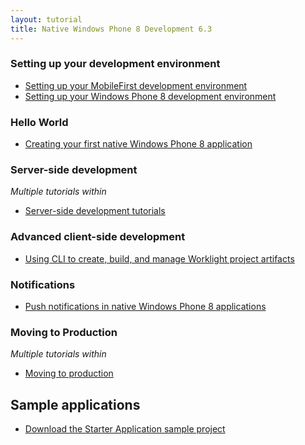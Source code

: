 ```yaml
---
layout: tutorial
title: Native Windows Phone 8 Development 6.3
---
```

### Setting up your development environment

* <a href="{{site.baseurl}}/tutorials/en/foundation/8.0/setting-up-your-development-environment/setting-mobilefirst-development-environment/">Setting up your MobileFirst development environment</a>
* <a href="{{site.baseurl}}/tutorials/en/foundation/8.0/setting-up-your-development-environment/setting-windows-phone-8-development-environment">Setting up your Windows Phone 8 development environment</a>

### Hello World

* <a href="{{site.baseurl}}/tutorials/en/foundation/8.0/hello-world/creating-first-native-windows-phone-8-mobilefirst-application/">Creating your first native Windows Phone 8 application</a>

### Server-side development
<p><i>Multiple tutorials within</i></p>

* <a href="{{site.baseurl}}/tutorials/en/foundation/8.0/server-side-development/">Server-side development tutorials</a>

### Advanced client-side development

* <a href="{{site.baseurl}}/tutorials/en/foundation/8.0/advanced-client-side-development/using-cli-create-build-manage-project-artifacts/">Using CLI to create, build, and manage Worklight project artifacts</a>

### Notifications

* <a href="{{site.baseurl}}/tutorials/en/foundation/8.0/notifications/push-notification-native-windows-phone-8-applications/">Push notifications in native Windows Phone 8 applications</a>

### Moving to Production
<p><i>Multiple tutorials within</i></p>

* <a href="{{site.baseurl}}/tutorials/en/foundation/8.0/moving-production/">Moving to production</a>

<h2>Sample applications</h2>

* <a href="{{site.baseurl}}/tutorials/en/foundation/8.0/starter-application-samples/">Download the Starter Application sample project</a>
